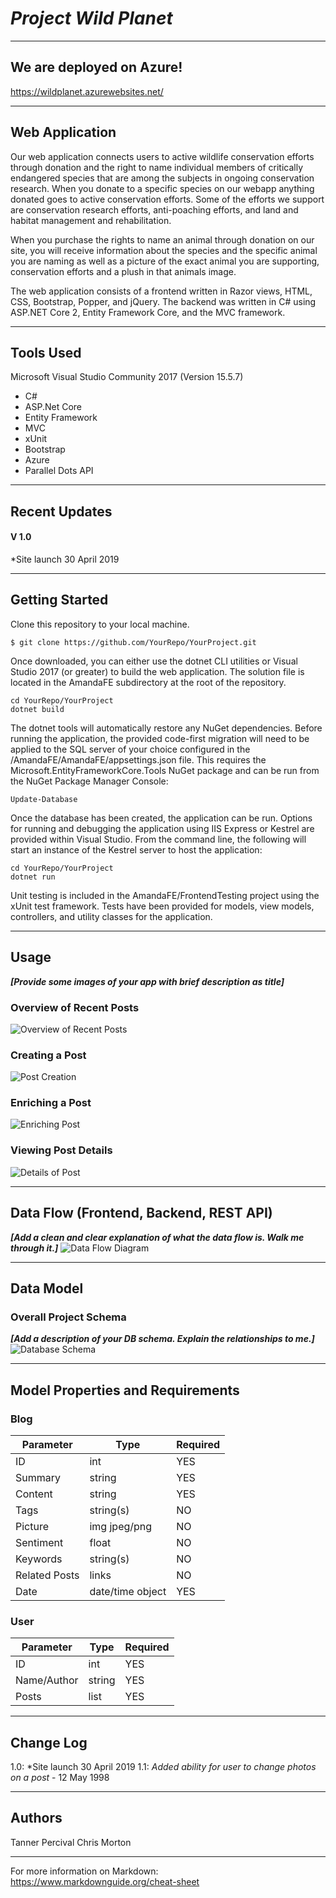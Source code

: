 # ***Project Wild Planet***
---------------------------------
## We are deployed on Azure!

https://wildplanet.azurewebsites.net/

---------------------------------
## Web Application

Our web application connects users to active wildlife conservation efforts through donation and the right to 
name individual members of critically endangered species that are among the subjects in ongoing conservation research. 
When you donate to a specific species on our webapp anything donated goes to active conservation efforts. Some of the 
efforts we support are conservation research efforts, anti-poaching efforts, and land and habitat management and rehabilitation. 

When you purchase the rights to name an animal through donation on our site, you will receive information about the species and the specific 
animal you are naming as well as a picture of the exact animal you are supporting, conservation efforts and a plush in that animals image.

The web application consists of a frontend written in Razor views, HTML, CSS,
Bootstrap, Popper, and jQuery. The backend was written in C# using ASP.NET Core 2, Entity Framework Core, and the MVC framework.

---------------------------------

## Tools Used
Microsoft Visual Studio Community 2017 (Version 15.5.7)

- C#
- ASP.Net Core
- Entity Framework
- MVC
- xUnit
- Bootstrap
- Azure
- Parallel Dots API

---------------------------------

## Recent Updates

#### V 1.0
*Site launch 30 April 2019

---------------------------

## Getting Started

Clone this repository to your local machine.
```
$ git clone https://github.com/YourRepo/YourProject.git
```
Once downloaded, you can either use the dotnet CLI utilities or Visual Studio 2017 (or greater) to build the web application. The solution file is located in the AmandaFE subdirectory at the root of the repository.
```
cd YourRepo/YourProject
dotnet build
```
The dotnet tools will automatically restore any NuGet dependencies. Before running the application, the provided code-first migration will need to be applied to the SQL server of your choice configured in the /AmandaFE/AmandaFE/appsettings.json file. This requires the Microsoft.EntityFrameworkCore.Tools NuGet package and can be run from the NuGet Package Manager Console:
```
Update-Database
```
Once the database has been created, the application can be run. Options for running and debugging the application using IIS Express or Kestrel are provided within Visual Studio. From the command line, the following will start an instance of the Kestrel server to host the application:
```
cd YourRepo/YourProject
dotnet run
```
Unit testing is included in the AmandaFE/FrontendTesting project using the xUnit test framework. Tests have been provided for models, view models, controllers, and utility classes for the application.

---------------------------------

## Usage
***[Provide some images of your app with brief description as title]***

### Overview of Recent Posts
![Overview of Recent Posts](https://via.placeholder.com/500x250)

### Creating a Post
![Post Creation](https://via.placeholder.com/500x250)

### Enriching a Post
![Enriching Post](https://via.placeholder.com/500x250)

### Viewing Post Details
![Details of Post](https://via.placeholder.com/500x250)

---------------------------
## Data Flow (Frontend, Backend, REST API)
***[Add a clean and clear explanation of what the data flow is. Walk me through it.]***
![Data Flow Diagram](/assets/img/Flowchart.png)

---------------------------
## Data Model

### Overall Project Schema
***[Add a description of your DB schema. Explain the relationships to me.]***
![Database Schema](/assets/img/ERD.png)

---------------------------
## Model Properties and Requirements

### Blog

| Parameter | Type | Required |
| --- | --- | --- |
| ID  | int | YES |
| Summary | string | YES |
| Content | string | YES |
| Tags | string(s) | NO |
| Picture | img jpeg/png | NO |
| Sentiment | float | NO |
| Keywords | string(s) | NO |
| Related Posts | links | NO |
| Date | date/time object | YES |


### User

| Parameter | Type | Required |
| --- | --- | --- |
| ID  | int | YES |
| Name/Author | string | YES |
| Posts | list | YES |

---------------------------

## Change Log
1.0: *Site launch 30 April 2019
1.1: *Added ability for user to change photos on a post* - 12 May 1998

------------------------------

## Authors
Tanner Percival
Chris Morton

------------------------------

For more information on Markdown: https://www.markdownguide.org/cheat-sheet